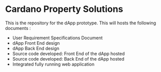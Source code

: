 # Cardano Property Solutions

This is the repository for the dApp prototype. This will hosts the following documents :

- User Requirement Specifications Document
- dApp Front End design
- dApp Back End design
- Source code developed: Front End of the dApp hosted
- Source code developed: Back End of the dApp hosted
- Integrated fully running web application
